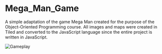 # Mega_Man_Game
A simple adaptation of the game Mega Man created for the purpose of the Object-Oriented Programming course.
All images and maps were created in Tiled and converted to the JavaScript language since the entire project is written in JavaScript.




![Gameplay](https://github.com/tin-marusic/Mega_Man_Game/assets/80029289/6b23b922-560d-4223-bc0b-530cbdf89d91)
